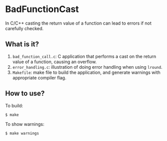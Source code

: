 # BadFunctionCast
In C/C++ casting the return value of a function can lead to errors if not
carefully checked.

## What is it?
1. `bad_function_call.c`: C application that performs a cast on the
    return value of a function, causing an overflow.
1. `error_handling.c`: illustration of doing error handling when using
    `lround`.
1. `Makefile`: make file to build the application, and generate warnings
    with appropriate compiler flag.

## How to use?
To build:
```bash
$ make
```

To show warnings:
```bash
$ make warnings
```
